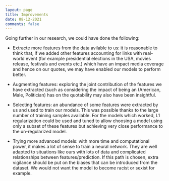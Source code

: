 ```yaml
---
layout: page
title: Improvements
date: 08-12-2021
comments: false
---
```


Going further in our research, we could have done the following:

- Extracte more features from the data avilable to us:
it is reasonable to think that, if we added other features accounting for links with real-world event (for example presidential elections in the USA, movies release, festivals and events etc.) which have an impact media coverage and hence on our quotes, we may have enabled our models to perform better.


- Augmenting features:
exploring the joint contribution of the features we have extracted (such as considering the impact of being an (American, Male, Politician) has on the quotability may also have been insightful.


- Selecting features:
an abundance of some features were extracted by us and used to train our models. This was possible thanks to the large number of training samples available. For the models which worked, L1 regularization could be used and tuned to allow choosing a model using only a subset of these features but achieving very close performance to the un-regularized model.

- Trying more advanced models:
with more time and computational power, it  makes a lot of sense to train a neural network. They are well adapted to situations like ours with lots of data and complicated relationships between features/prediction. If this path is chosen, extra vigilance should be put on the biases that can be introduced from the dataset. We would not want the model to become racist or sexist for example.
